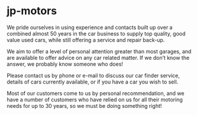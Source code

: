 # jp-motors

We pride ourselves in using experience and contacts built up over a combined almost 50 years in the car business to supply top quality, good value used cars, while still offering a service and repair back-up.

We aim to offer a level of personal attention greater than most garages, and are available to offer advice on any car related matter. If we don’t know the answer, we probably know someone who does!

Please contact us by phone or e-mail to discuss our car finder service, details of cars currently available, or if you have a car you wish to sell.

Most of our customers come to us by personal recommendation, and we have a number of customers who have relied on us for all their motoring needs for up to 30 years, so we must be doing something right!
